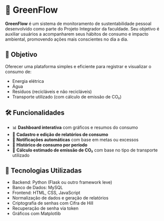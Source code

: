 # 🌱 GreenFlow

**GreenFlow** é um sistema de monitoramento de sustentabilidade pessoal desenvolvido como parte do Projeto Integrador da faculdade. Seu objetivo é auxiliar usuários a acompanharem seus hábitos de consumo e impacto ambiental, promovendo ações mais conscientes no dia a dia.

## 🚀 Objetivo

Oferecer uma plataforma simples e eficiente para registrar e visualizar o consumo de:
- Energia elétrica
- Água
- Resíduos (recicláveis e não recicláveis)
- Transporte utilizado (com cálculo de emissão de CO₂)

## 🛠️ Funcionalidades

- 📊 **Dashboard interativa** com gráficos e resumos do consumo
- 📝 **Cadastro e edição de relatórios de consumo**
- 🔔 **Notificações automáticas** com base em metas ou excessos
- 📅 **Histórico de consumo por período**
- 🧮 **Cálculo estimado de emissão de CO₂** com base no tipo de transporte utilizado

## 🧱 Tecnologias Utilizadas

- Backend: Python (Flask ou outro framework leve)
- Banco de Dados: MySQL
- Frontend: HTML, CSS, JavaScript
- Normalização de dados e geração de relatórios 
- Criptografia de senhas com Cifra de Hill
- Recuperação de senha via token
-  Gráficos com Matplotlib 
